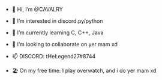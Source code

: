 - 👋 Hi, I’m @CAVALRY

- 👀 I’m interested in discord.py/python

- 🌱 I’m currently learning C, C++, Java

- 💞️ I’m looking to collaborate on yer mam xd

- 📫 DISCORD: tĦeŁegend27#8744

- 🏖️ On my free time: I play overwatch, and i do yer mam xd
